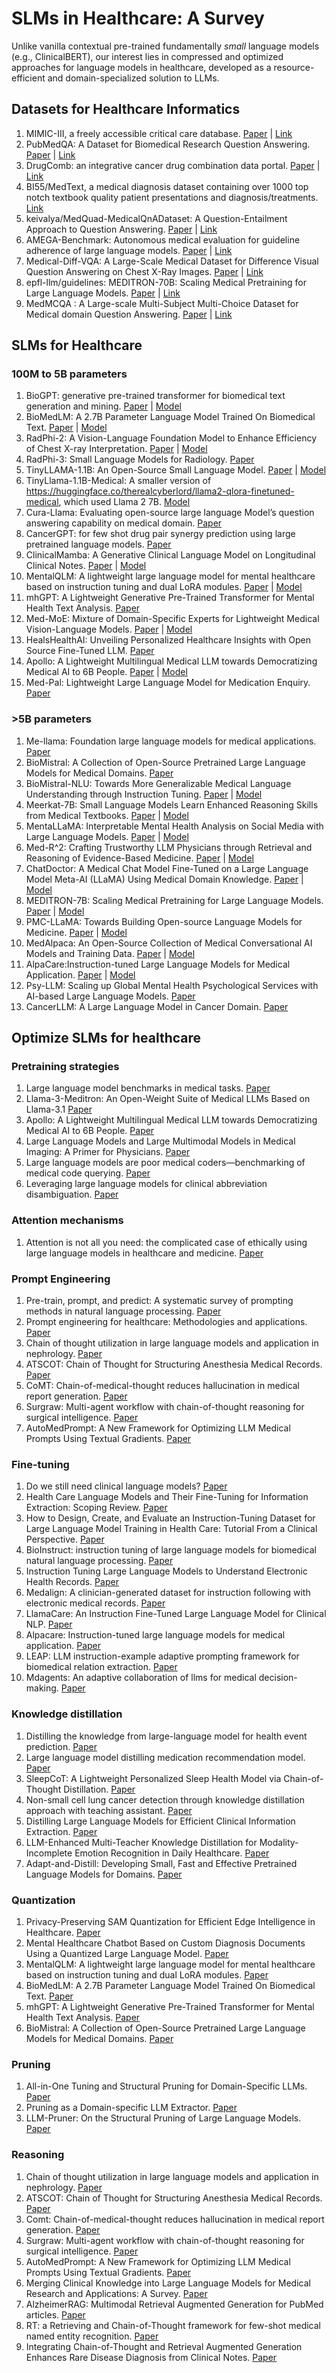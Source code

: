 # SLMs in Healthcare: A Survey
Unlike vanilla contextual pre-trained fundamentally _small_ language models (e.g., ClinicalBERT), our interest lies in compressed and optimized approaches for language models in healthcare, developed as a resource-efficient and domain-specialized solution to LLMs.

## Datasets for Healthcare Informatics
1. MIMIC-III, a freely accessible critical care database. [Paper](https://www.nature.com/articles/sdata201635) | [Link](https://github.com/MIT-LCP/mimic-iii-paper/)
2. PubMedQA: A Dataset for Biomedical Research Question Answering. [Paper](https://arxiv.org/abs/1909.06146) | [Link](https://github.com/pubmedqa/pubmedqa)
3. DrugComb: an integrative cancer drug combination data portal. [Paper](https://pubmed.ncbi.nlm.nih.gov/31066443/) | [Link](http://drugcombdb.denglab.org/main)
4. BI55/MedText, a medical diagnosis dataset containing over 1000 top notch textbook quality patient presentations and diagnosis/treatments. [Link](https://huggingface.co/datasets/BI55/MedText)
5. keivalya/MedQuad-MedicalQnADataset: A Question-Entailment Approach to Question Answering. [Paper](https://arxiv.org/abs/1901.08079)
| [Link](https://huggingface.co/datasets/keivalya/MedQuad-MedicalQnADataset)
6. AMEGA-Benchmark: Autonomous medical evaluation for guideline adherence of large language models. [Paper](https://www.nature.com/articles/s41746-024-01356-6) | [Link](https://github.com/DATEXIS/AMEGA-benchmark/tree/main/data)
7. Medical-Diff-VQA: A Large-Scale Medical Dataset for Difference Visual Question Answering on Chest X-Ray Images. [Paper](https://dl.acm.org/doi/abs/10.1145/3580305.3599819) | [Link](https://github.com/Holipori/MIMIC-Diff-VQA)
8. epfl-llm/guidelines: MEDITRON-70B: Scaling Medical Pretraining for Large Language Models. [Paper](https://arxiv.org/abs/2311.16079) | [Link](https://github.com/epfLLM/meditron)
9. MedMCQA : A Large-scale Multi-Subject Multi-Choice Dataset for Medical domain Question Answering. [Paper](https://proceedings.mlr.press/v174/pal22a.html) | [Link](https://github.com/MedMCQA/MedMCQA)

## SLMs for Healthcare
### 100M to 5B parameters
1. BioGPT: generative pre-trained transformer for biomedical text generation and mining. [Paper](https://academic.oup.com/bib/article/23/6/bbac409/6713511?guestAccessKey=a66d9b5d-4f83-4017-bb52-405815c907b9&login=true) | [Model](https://huggingface.co/microsoft/biogpt)
2. BioMedLM: A 2.7B Parameter Language Model Trained On Biomedical Text. [Paper](https://arxiv.org/pdf/2403.18421) | [Model](https://huggingface.co/stanford-crfm/BioMedLM)
3. RadPhi-2: A Vision-Language Foundation Model to Enhance Efficiency of Chest X-ray Interpretation. [Paper](https://arxiv.org/abs/2401.12208) | [Model](https://huggingface.co/StanfordAIMI/RadPhi-2)
4. RadPhi-3: Small Language Models for Radiology. [Paper](https://arxiv.org/abs/2411.13604)
5. TinyLLAMA-1.1B: An Open-Source Small Language Model. [Paper](https://arxiv.org/abs/2401.02385) | [Model](https://github.com/jzhang38/TinyLlama)
6. TinyLlama-1.1B-Medical: A smaller version of https://huggingface.co/therealcyberlord/llama2-qlora-finetuned-medical, which used Llama 2 7B. [Model](https://huggingface.co/therealcyberlord/TinyLlama-1.1B-Medical)
7. Cura-Llama: Evaluating open-source large language Model’s question answering capability on medical domain. [Paper](https://www.ewadirect.com/proceedings/ace/article/view/16000)
8. CancerGPT: for few shot drug pair synergy prediction using large pretrained language models. [Paper](https://www.nature.com/articles/s41746-024-01024-9)
9. ClinicalMamba: A Generative Clinical Language Model on Longitudinal Clinical Notes. [Paper](https://arxiv.org/abs/2403.05795) | [Model](https://github.com/whaleloops/ClinicalMamba)
10. MentalQLM: A lightweight large language model for mental healthcare based on instruction tuning and dual LoRA modules. [Paper](https://www.medrxiv.org/content/10.1101/2024.12.29.24319755v1) | [Model](https://github.com/tortorish/MentalQLM)
11. mhGPT: A Lightweight Generative Pre-Trained Transformer for Mental Health Text Analysis. [Paper](https://arxiv.org/abs/2408.08261)
12. Med-MoE: Mixture of Domain-Specific Experts for Lightweight Medical Vision-Language Models. [Paper](https://arxiv.org/abs/2404.10237) | [Model](https://github.com/jiangsongtao/Med-MoE)
13. HealsHealthAI: Unveiling Personalized Healthcare Insights with Open Source Fine-Tuned LLM. [Paper](https://onlinelibrary.wiley.com/doi/10.1002/9781394249312.ch4)
14. Apollo: A Lightweight Multilingual Medical LLM towards Democratizing Medical AI to 6B People. [Paper](https://arxiv.org/abs/2403.03640) | [Model](https://github.com/FreedomIntelligence/Apollo?tab=readme-ov-file)
15. Med-Pal: Lightweight Large Language Model for Medication Enquiry. [Paper](https://arxiv.org/abs/2407.12822)
### >5B parameters
1. Me-llama: Foundation large language models for medical applications. [Paper](https://arxiv.org/abs/2402.12749)
2. BioMistral: A Collection of Open-Source Pretrained Large Language Models for Medical Domains. [Paper](https://arxiv.org/abs/2402.10373)
3. BioMistral-NLU: Towards More Generalizable Medical Language Understanding through Instruction Tuning. [Paper](https://arxiv.org/abs/2410.18955) | [Model](https://github.com/uw-bionlp/BioMistral-NLU)
4. Meerkat-7B: Small Language Models Learn Enhanced Reasoning Skills from Medical Textbooks. [Paper](https://arxiv.org/abs/2404.00376) | [Model](https://huggingface.co/dmis-lab/meerkat-7b-v1.0)
5. MentaLLaMA: Interpretable Mental Health Analysis on Social Media with Large Language Models. [Paper](https://arxiv.org/abs/2309.13567) | [Model](https://github.com/SteveKGYang/MentalLLaMA)
6. Med-R^2: Crafting Trustworthy LLM Physicians through Retrieval and Reasoning of Evidence-Based Medicine. [Paper](https://arxiv.org/abs/2501.11885) | [Model](https://github.com/8023looker/Med-RR)
7. ChatDoctor: A Medical Chat Model Fine-Tuned on a Large Language Model Meta-AI (LLaMA) Using Medical Domain Knowledge. [Paper](https://arxiv.org/abs/2303.14070) | [Model](https://github.com/Kent0n-Li/ChatDoctor)
8. MEDITRON-7B: Scaling Medical Pretraining for Large Language Models. [Paper](https://arxiv.org/abs/2311.16079) | [Model](https://github.com/epfLLM/meditron)
9. PMC-LLaMA: Towards Building Open-source Language Models for Medicine. [Paper](https://arxiv.org/abs/2304.14454) | [Model](https://github.com/chaoyi-wu/PMC-LLaMA)
10. MedAlpaca: An Open-Source Collection of Medical Conversational AI Models and Training Data. [Paper](https://arxiv.org/abs/2304.08247) | [Model](https://github.com/kbressem/medAlpaca)
11. AlpaCare:Instruction-tuned Large Language Models for Medical Application. [Paper](https://arxiv.org/abs/2310.14558) | [Model](https://github.com/XZhang97666/AlpaCare)
12. Psy-LLM: Scaling up Global Mental Health Psychological Services with AI-based Large Language Models. [Paper](https://arxiv.org/abs/2307.11991)
13. CancerLLM: A Large Language Model in Cancer Domain. [Paper](https://arxiv.org/abs/2406.10459)


## Optimize SLMs for healthcare
### Pretraining strategies
1. Large language model benchmarks in medical tasks. [Paper](https://arxiv.org/pdf/2410.21348)
2. Llama-3-Meditron: An Open-Weight Suite of Medical LLMs Based on Llama-3.1 [Paper](https://openreview.net/forum?id=ZcD35zKujO)
3. Apollo: A Lightweight Multilingual Medical LLM towards Democratizing Medical AI to 6B People. [Paper](https://arxiv.org/abs/2403.03640)
4. Large Language Models and Large Multimodal Models in Medical Imaging: A Primer for Physicians. [Paper](https://jnm.snmjournals.org/content/66/2/173.abstract)
5. Large language models are poor medical coders—benchmarking of medical code querying. [Paper](https://ai.nejm.org/doi/full/10.1056/AIdbp2300040)
6. Leveraging large language models for clinical abbreviation disambiguation. [Paper](https://ai.nejm.org/doi/full/10.1056/AIdbp2300040)

### Attention mechanisms
1. Attention is not all you need: the complicated case of ethically using large language models in healthcare and medicine. [Paper](https://www.thelancet.com/journals/ebiom/article/PIIS2352-3964(23)00077-4/fulltext?ref=dedataverbinders.nl)

### Prompt Engineering
1. Pre-train, prompt, and predict: A systematic survey of prompting methods in natural language processing. [Paper](https://dl.acm.org/doi/full/10.1145/3560815)
2. Prompt engineering for healthcare: Methodologies and applications. [Paper](https://arxiv.org/abs/2304.14670)
3. Chain of thought utilization in large language models and application in nephrology. [Paper](https://www.mdpi.com/1648-9144/60/1/148)
4. ATSCOT: Chain of Thought for Structuring Anesthesia Medical Records. [Paper](https://ieeexplore.ieee.org/abstract/document/10776558)
5. CoMT: Chain-of-medical-thought reduces hallucination in medical report generation. [Paper](https://ieeexplore.ieee.org/abstract/document/10887699)
6. Surgraw: Multi-agent workflow with chain-of-thought reasoning for surgical intelligence. [Paper](https://arxiv.org/abs/2503.10265)
7. AutoMedPrompt: A New Framework for Optimizing LLM Medical Prompts Using Textual Gradients. [Paper](https://arxiv.org/abs/2502.15944)

### Fine-tuning
1. Do we still need clinical language models? [Paper](https://proceedings.mlr.press/v209/eric23a)
2. Health Care Language Models and Their Fine-Tuning for Information Extraction: Scoping Review. [Paper]([https://proceedings.mlr.press/v209/eric23a](https://medinform.jmir.org/2024/1/e60164/))
3. How to Design, Create, and Evaluate an Instruction-Tuning Dataset for Large Language Model Training in Health Care: Tutorial From a Clinical Perspective. [Paper](https://www.jmir.org/2025/1/e70481/)
4. BioInstruct: instruction tuning of large language models for biomedical natural language processing. [Paper](https://academic.oup.com/jamia/article/31/9/1821/7687618)
5. Instruction Tuning Large Language Models to Understand Electronic Health Records. [Paper](https://openreview.net/forum?id=Dgy5WVgPd2#discussion)
6. Medalign: A clinician-generated dataset for instruction following with electronic medical records. [Paper](https://ojs.aaai.org/index.php/AAAI/article/view/30205)
7. LlamaCare: An Instruction Fine-Tuned Large Language Model for Clinical NLP. [Paper](https://aclanthology.org/2024.lrec-main.930/)
8. Alpacare: Instruction-tuned large language models for medical application. [Paper](https://arxiv.org/abs/2310.14558)
9. LEAP: LLM instruction-example adaptive prompting framework for biomedical relation extraction. [Paper](https://academic.oup.com/jamia/article/31/9/2010/7696965)
10. Mdagents: An adaptive collaboration of llms for medical decision-making. [Paper](https://proceedings.neurips.cc/paper_files/paper/2024/hash/90d1fc07f46e31387978b88e7e057a31-Abstract-Conference.html)

### Knowledge distillation
1. Distilling the knowledge from large-language model for health event prediction. [Paper](https://www.nature.com/articles/s41598-024-75331-2)
2. Large language model distilling medication recommendation model. [Paper](https://arxiv.org/abs/2402.02803)
3. SleepCoT: A Lightweight Personalized Sleep Health Model via Chain-of-Thought Distillation. [Paper](https://arxiv.org/abs/2410.16924)
4. Non-small cell lung cancer detection through knowledge distillation approach with teaching assistant. [Paper](https://journals.plos.org/plosone/article?id=10.1371/journal.pone.0306441)
5. Distilling Large Language Models for Efficient Clinical Information Extraction. [Paper](https://arxiv.org/abs/2501.00031)
6. LLM-Enhanced Multi-Teacher Knowledge Distillation for Modality-Incomplete Emotion Recognition in Daily Healthcare. [Paper](https://ieeexplore.ieee.org/document/10697478)
7. Adapt-and-Distill: Developing Small, Fast and Effective Pretrained Language Models for Domains. [Paper](https://arxiv.org/abs/2106.13474)

### Quantization
1. Privacy-Preserving SAM Quantization for Efficient Edge Intelligence in Healthcare. [Paper](https://arxiv.org/abs/2410.01813)
2. Mental Healthcare Chatbot Based on Custom Diagnosis Documents Using a Quantized Large Language Model. [Paper](https://ieeexplore.ieee.org/document/10522371)
3. MentalQLM: A lightweight large language model for mental healthcare based on instruction tuning and dual LoRA modules. [Paper](https://www.medrxiv.org/content/10.1101/2024.12.29.24319755v1)
4. BioMedLM: A 2.7B Parameter Language Model Trained On Biomedical Text. [Paper](https://arxiv.org/abs/2403.18421)
5. mhGPT: A Lightweight Generative Pre-Trained Transformer for Mental Health Text Analysis. [Paper](https://arxiv.org/abs/2408.08261)
6. BioMistral: A Collection of Open-Source Pretrained Large Language Models for Medical Domains. [Paper](https://arxiv.org/abs/2402.10373)

### Pruning
1. All-in-One Tuning and Structural Pruning for Domain-Specific LLMs. [Paper](https://arxiv.org/abs/2412.14426)
2. Pruning as a Domain-specific LLM Extractor. [Paper](https://arxiv.org/abs/2405.06275)
3. LLM-Pruner: On the Structural Pruning of Large Language Models. [Paper](https://arxiv.org/abs/2305.11627)

### Reasoning
1. Chain of thought utilization in large language models and application in nephrology. [Paper](https://www.mdpi.com/1648-9144/60/1/148)
2. ATSCOT: Chain of Thought for Structuring Anesthesia Medical Records. [Paper](https://ieeexplore.ieee.org/abstract/document/10776558)
3. Comt: Chain-of-medical-thought reduces hallucination in medical report generation. [Paper](https://ieeexplore.ieee.org/abstract/document/10887699)
4. Surgraw: Multi-agent workflow with chain-of-thought reasoning for surgical intelligence. [Paper](https://arxiv.org/abs/2503.10265)
5. AutoMedPrompt: A New Framework for Optimizing LLM Medical Prompts Using Textual Gradients. [Paper](https://arxiv.org/abs/2502.15944)
6. Merging Clinical Knowledge into Large Language Models for Medical Research and Applications: A Survey. [Paper](https://arxiv.org/abs/2502.20988)
7. AlzheimerRAG: Multimodal Retrieval Augmented Generation for PubMed articles. [Paper](https://arxiv.org/abs/2412.16701)
8. RT: a Retrieving and Chain-of-Thought framework for few-shot medical named entity recognition. [Paper](https://academic.oup.com/jamia/article/31/9/1929/7665312)
9. Integrating Chain-of-Thought and Retrieval Augmented Generation Enhances Rare Disease Diagnosis from Clinical Notes. [Paper](https://arxiv.org/abs/2503.12286)


